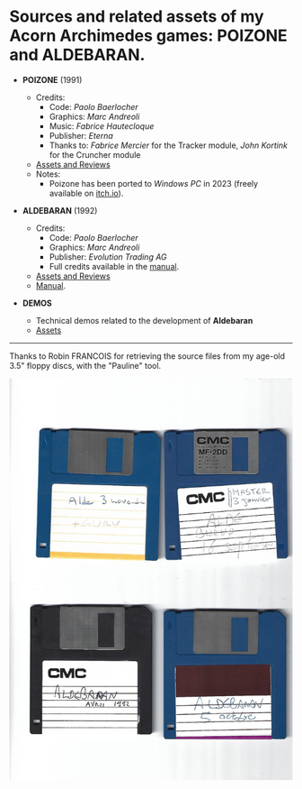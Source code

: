 # Sources and related assets of my Acorn Archimedes games: POIZONE and ALDEBARAN.

- **POIZONE** (1991)
  - Credits:
    - Code: _Paolo Baerlocher_
    - Graphics: _Marc Andreoli_
    - Music: _Fabrice Hautecloque_
    - Publisher: _Eterna_
    - Thanks to: _Fabrice Mercier_ for the Tracker module, _John Kortink_ for the Cruncher module
  - [Assets and Reviews](/assets/poizone/README.md)
  - Notes:
    - Poizone has been ported to _Windows PC_ in 2023 (freely available on [itch.io](https://poizone.itch.io/poizone)).

- **ALDEBARAN** (1992)
  - Credits:
    - Code: _Paolo Baerlocher_
    - Graphics: _Marc Andreoli_
    - Publisher: _Evolution Trading AG_
    - Full credits available in the [manual](/assets/aldebaran/MANUAL/P3.jpg).
  - [Assets and Reviews](/assets/aldebaran/README.md)
  - [Manual](/assets/aldebaran/MANUAL/README.md).

- **DEMOS**
  - Technical demos related to the development of **Aldebaran**
  - [Assets](/assets/demos/README.md)
  
---

Thanks to Robin FRANCOIS for retrieving the source files from my age-old 3.5" floppy discs, with the "Pauline" tool.

![Disks](/assets/disks.jpg)
